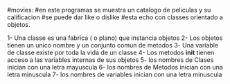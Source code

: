 #movies:
#en este programas se muestra un catalogo de peliculas y su calificacion 
#se puede dar like o dislike
#esta echo con classes orientado a objetos.


1- Una classe es una fabrica ( o plano) que instancia objetos
2- Los objetos tienen un unico nombre y un conjunto comun de metodos
3- Una variable de classe existe por toda la vida de un classe
4- Los metodos __init__ tienen acceso a las variables internas de sus objetos
5- los nombres de Clases inician con una letra mayuscula
6- los nombres de Metodos inician con una letra minuscula
7- los nombres de variables inician con una letra minuscula

